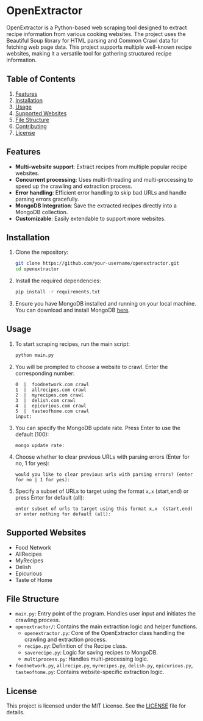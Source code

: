 # OpenExtractor

OpenExtractor is a Python-based web scraping tool designed to extract recipe information from various cooking websites. The project uses the Beautiful Soup library for HTML parsing and Common Crawl data for fetching web page data. This project supports multiple well-known recipe websites, making it a versatile tool for gathering structured recipe information.

## Table of Contents

1. [Features](#features)
2. [Installation](#installation)
3. [Usage](#usage)
4. [Supported Websites](#supported-websites)
5. [File Structure](#file-structure)
6. [Contributing](#contributing)
7. [License](#license)

## Features

- **Multi-website support**: Extract recipes from multiple popular recipe websites.
- **Concurrent processing**: Uses multi-threading and multi-processing to speed up the crawling and extraction process.
- **Error handling**: Efficient error handling to skip bad URLs and handle parsing errors gracefully.
- **MongoDB Integration**: Save the extracted recipes directly into a MongoDB collection.
- **Customizable**: Easily extendable to support more websites.

## Installation

1. Clone the repository:

    ```bash
    git clone https://github.com/your-username/openextractor.git
    cd openextractor
    ```

2. Install the required dependencies:
    ```bash
    pip install -r requirements.txt
    ```

3. Ensure you have MongoDB installed and running on your local machine. You can download and install MongoDB [here](https://www.mongodb.com/try/download/community).

## Usage

1. To start scraping recipes, run the main script:
    ```bash
    python main.py
    ```

2. You will be prompted to choose a website to crawl. Enter the corresponding number:
    ```
    0  |  foodnetwork.com crawl
    1  |  allrecipes.com crawl
    2  |  myrecipes.com crawl
    3  |  delish.com crawl
    4  |  epicurious.com crawl
    5  |  tasteofhome.com crawl
    input: 
    ```

3. You can specify the MongoDB update rate. Press Enter to use the default (100):
    ```
    mongo update rate: 
    ```

4. Choose whether to clear previous URLs with parsing errors (Enter for no, 1 for yes):
    ```
    would you like to clear previous urls with parsing errors? (enter for no | 1 for yes): 
    ```

5. Specify a subset of URLs to target using the format `x,x` (start,end) or press Enter for default (all):
    ```
    enter subset of urls to target using this format x,x  (start,end) or enter nothing for default (all): 
    ```

## Supported Websites

- Food Network
- AllRecipes
- MyRecipes
- Delish
- Epicurious
- Taste of Home

## File Structure

- `main.py`: Entry point of the program. Handles user input and initiates the crawling process.
- `openextractor/`: Contains the main extraction logic and helper functions.
  - `openextractor.py`: Core of the OpenExtractor class handling the crawling and extraction process.
  - `recipe.py`: Definition of the Recipe class.
  - `saverecipe.py`: Logic for saving recipes to MongoDB.
  - `multiprocess.py`: Handles multi-processing logic.
- `foodnetwork.py`, `allrecipe.py`, `myrecipes.py`, `delish.py`, `epicurious.py`, `tasteofhome.py`: Contains website-specific extraction logic.

## License

This project is licensed under the MIT License. See the [LICENSE](LICENSE) file for details.
